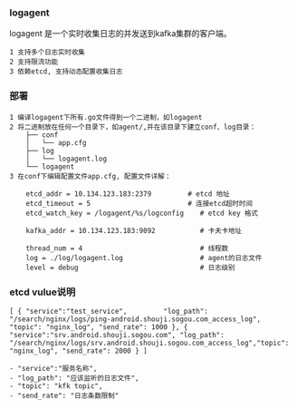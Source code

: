 ### logagent

logagent 是一个实时收集日志的并发送到kafka集群的客户端。

    1 支持多个日志实时收集
    2 支持限流功能
    3 依赖etcd, 支持动态配置收集日志

### 部署
    1 编译logagent下所有.go文件得到一个二进制，如logagent
    2 将二进制放在任何一个目录下，如agent/,并在该目录下建立conf、log目录：
        ├── conf
        │   └── app.cfg
        ├── log
        │   └── logagent.log
        └── logagent
    3 在conf下编辑配置文件app.cfg, 配置文件详解：

        etcd_addr = 10.134.123.183:2379         # etcd 地址
        etcd_timeout = 5                        # 连接etcd超时时间
        etcd_watch_key = /logagent/%s/logconfig    # etcd key 格式

        kafka_addr = 10.134.123.183:9092           # 卡夫卡地址

        thread_num = 4                             # 线程数
        log = ./log/logagent.log                   # agent的日志文件
        level = debug                              # 日志级别


### etcd vulue说明
`[
	{
	"service":"test_service",        
	"log_path": "/search/nginx/logs/ping-android.shouji.sogou.com_access_log",   "topic": "nginx_log",
	"send_rate": 1000
	},
	{
	"service":"srv.android.shouji.sogou.com",
	"log_path": "/search/nginx/logs/srv.android.shouji.sogou.com_access_log","topic": "nginx_log",
	"send_rate": 2000
	}
]`

    - "service":"服务名称",        
    - "log_path": "应该监听的日志文件",   
    - "topic": "kfk topic",
    - "send_rate": "日志条数限制"

